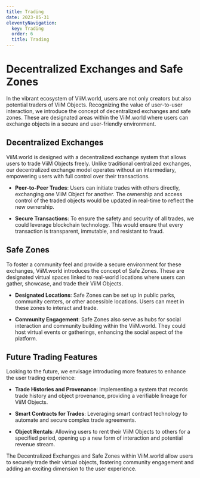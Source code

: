 ```yaml
---
title: Trading
date: 2023-05-31
eleventyNavigation:
  key: Trading 
  order: 6
  title: Trading
---
```


# Decentralized Exchanges and Safe Zones

In the vibrant ecosystem of ViiM.world, users are not only creators but also potential traders of ViiM Objects. Recognizing the value of user-to-user interaction, we introduce the concept of decentralized exchanges and safe zones. These are designated areas within the ViiM.world where users can exchange objects in a secure and user-friendly environment.

## Decentralized Exchanges

ViiM.world is designed with a decentralized exchange system that allows users to trade ViiM Objects freely. Unlike traditional centralized exchanges, our decentralized exchange model operates without an intermediary, empowering users with full control over their transactions.

- **Peer-to-Peer Trades**: Users can initiate trades with others directly, exchanging one ViiM Object for another. The ownership and access control of the traded objects would be updated in real-time to reflect the new ownership.

- **Secure Transactions**: To ensure the safety and security of all trades, we could leverage blockchain technology. This would ensure that every transaction is transparent, immutable, and resistant to fraud.

## Safe Zones

To foster a community feel and provide a secure environment for these exchanges, ViiM.world introduces the concept of Safe Zones. These are designated virtual spaces linked to real-world locations where users can gather, showcase, and trade their ViiM Objects.

- **Designated Locations**: Safe Zones can be set up in public parks, community centers, or other accessible locations. Users can meet in these zones to interact and trade.

- **Community Engagement**: Safe Zones also serve as hubs for social interaction and community building within the ViiM.world. They could host virtual events or gatherings, enhancing the social aspect of the platform.

## Future Trading Features

Looking to the future, we envisage introducing more features to enhance the user trading experience:

- **Trade Histories and Provenance**: Implementing a system that records trade history and object provenance, providing a verifiable lineage for ViiM Objects.
  
- **Smart Contracts for Trades**: Leveraging smart contract technology to automate and secure complex trade agreements.
  
- **Object Rentals**: Allowing users to rent their ViiM Objects to others for a specified period, opening up a new form of interaction and potential revenue stream.

The Decentralized Exchanges and Safe Zones within ViiM.world allow users to securely trade their virtual objects, fostering community engagement and adding an exciting dimension to the user experience.
